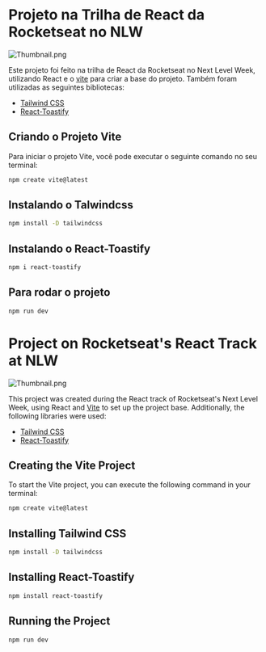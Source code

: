 # Projeto na Trilha de React da Rocketseat no NLW

![Thumbnail.png](https://i.ibb.co/dW30kvw/Thumbnail.png)

Este projeto foi feito na trilha de React da Rocketseat no Next Level Week, utilizando React e o [vite](https://vitejs.dev/) para criar a base do projeto. Também foram utilizadas as seguintes bibliotecas:

- [Tailwind CSS](https://tailwindcss.com/)
- [React-Toastify](https://www.npmjs.com/package/react-toastify)

## Criando o Projeto Vite

Para iniciar o projeto Vite, você pode executar o seguinte comando no seu terminal:

```bash
npm create vite@latest
```

## Instalando o Talwindcss


```bash
npm install -D tailwindcss
```

## Instalando o React-Toastify


```bash
npm i react-toastify
```

## Para rodar o projeto


```bash
npm run dev
```

# Project on Rocketseat's React Track at NLW

![Thumbnail.png](https://i.ibb.co/dW30kvw/Thumbnail.png)

This project was created during the React track of Rocketseat's Next Level Week, using React and [Vite](https://vitejs.dev/) to set up the project base. Additionally, the following libraries were used:

- [Tailwind CSS](https://tailwindcss.com/)
- [React-Toastify](https://www.npmjs.com/package/react-toastify)

## Creating the Vite Project

To start the Vite project, you can execute the following command in your terminal:

```bash
npm create vite@latest
```

## Installing Tailwind CSS


```bash
npm install -D tailwindcss
```

## Installing React-Toastify


```bash
npm install react-toastify
```

## Running the Project


```bash
npm run dev
```
```

